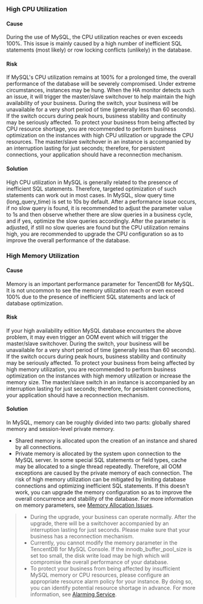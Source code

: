 ### High CPU Utilization
#### Cause
During the use of MySQL, the CPU utilization reaches or even exceeds 100%. This issue is mainly caused by a high number of inefficient SQL statements (most likely) or row locking conflicts (unlikely) in the database.

#### Risk
If MySQL's CPU utilization remains at 100% for a prolonged time, the overall performance of the database will be severely compromised. Under extreme circumstances, instances may be hung. When the HA monitor detects such an issue, it will trigger the master/slave switchover to help maintain the high availability of your business. During the switch, your business will be unavailable for a very short period of time (generally less than 60 seconds). If the switch occurs during peak hours, business stability and continuity may be seriously affected.
To protect your business from being affected by CPU resource shortage, you are recommended to perform business optimization on the instances with high CPU utilization or upgrade the CPU resources. The master/slave switchover in an instance is accompanied by an interruption lasting for just seconds; therefore, for persistent connections, your application should have a reconnection mechanism.

#### Solution
High CPU utilization in MySQL is generally related to the presence of inefficient SQL statements. Therefore, targeted optimization of such statements can work out in most cases.
In MySQL, slow query time (long_query_time) is set to 10s by default. After a performance issue occurs, if no slow query is found, it is recommended to adjust the parameter value to 1s and then observe whether there are slow queries in a business cycle, and if yes, optimize the slow queries accordingly. After the parameter is adjusted, if still no slow queries are found but the CPU utilization remains high, you are recommended to upgrade the CPU configuration so as to improve the overall performance of the database.

### High Memory Utilization
#### Cause
Memory is an important performance parameter for TencentDB for MySQL. It is not uncommon to see the memory utilization reach or even exceed 100% due to the presence of inefficient SQL statements and lack of database optimization.

#### Risk
If your high availability edition MySQL database encounters the above problem, it may even trigger an OOM event which will trigger the master/slave switchover. During the switch, your business will be unavailable for a very short period of time (generally less than 60 seconds). If the switch occurs during peak hours, business stability and continuity may be seriously affected.
To protect your business from being affected by high memory utilization, you are recommended to perform business optimization on the instances with high memory utilization or increase the memory size. The master/slave switch in an instance is accompanied by an interruption lasting for just seconds; therefore, for persistent connections, your application should have a reconnection mechanism.

#### Solution
In MySQL, memory can be roughly divided into two parts: globally shared memory and session-level private memory.
- Shared memory is allocated upon the creation of an instance and shared by all connections.
- Private memory is allocated by the system upon connection to the MySQL server.
In some special SQL statements or field types, cache may be allocated to a single thread repeatedly. Therefore, all OOM exceptions are caused by the private memory of each connection. The risk of high memory utilization can be mitigated by limiting database connections and optimizing inefficient SQL statements. If this doesn't work, you can upgrade the memory configuration so as to improve the overall concurrence and stability of the database. For more information on memory parameters, see [Memory Allocation Issues](https://intl.cloud.tencent.com/document/product/236/31922).

>
>- During the upgrade, your business can operate normally. After the upgrade, there will be a switchover accompanied by an interruption lasting for just seconds. Please make sure that your business has a reconnection mechanism.
>- Currently, you cannot modify the memory parameter in the TencentDB for MySQL Console. If the innodb_buffer_pool_size is set too small, the disk write load may be high which will compromise the overall performance of your database.
>- To protect your business from being affected by insufficient MySQL memory or CPU resources, please configure an appropriate resource alarm policy for your instance. By doing so, you can identify potential resource shortage in advance. For more information, see [Alarming Service](http://intl.cloud.tencent.com/document/product/248/6126).
